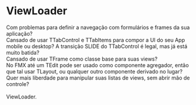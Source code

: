 # ViewLoader
Com problemas para definir a navegação com formulários e frames da sua aplicação? <br />
Cansado de usar TTabControl e TTabItems para compor a UI do seu App mobile ou desktop? A transição SLIDE do TTabControl é legal, mas já está muito batida? <br />
Cansado de usar TFrame como classe base para suas views? <br />
No FMX até um TEdit pode ser usado como componente agregador, então que tal usar TLayout, ou qualquer outro componente derivado no lugar? <br />
Quer mais liberdade para manipular suas listas de views, sem abrir mão de controle? <br />
<br />
ViewLoader.
